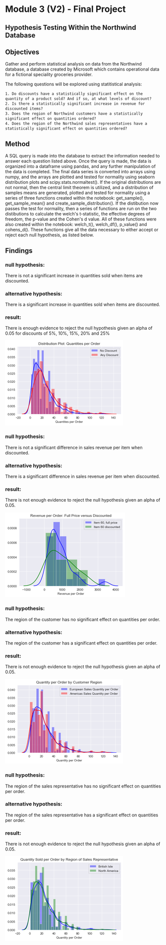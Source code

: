 
# Module 3 (V2) - Final Project


## Hypothesis Testing Within the Northwind Database


## Objectives

Gather and perform statistical analysis on data from the Northwind database, a database created by Microsoft which contains operational data for a fictional speciality groceries provider. 

The following questions will be explored using statitistical analysis:

    1. Do discounts have a statistically significant effect on the quantity of a product sold? And if so, at what levels of discount?
    2. Is there a statistically significant increase in revenue for discounted items?
    3. Does the region of Northwind customers have a statistically significant effect on quantities ordered?
    4. Does the region of the Northwind sales representatives have a statistically significant effect on quantities ordered?
    

## Method

A SQL query is made into the database to extract the information needed to answer each question listed above. Once the query is made, the data is organized into a dataframe using pandas, and any further manipulation of the data is completed. The final data series is converted into arrays using numpy, and the arrays are plotted and tested for normality using seaborn distribution plots and scipy.stats.normaltest(). If the original distributions are not normal, then the central limit theorem is utilized, and a distribution of samples means are generated, plotted and tested for normality using a series of three functions created within the notebook: get_sample(), get_sample_mean() and create_sample_distribution(). If the distibution now passes the test for normality, then a series of functions are run on the two distibutions to calculate the welch's t-statistic, the effective degrees of freedom, the p-value and the Cohen's d value. All of these functions were also created within the notebook: welch_t(), welch_df(), p_value() and cohens_d(). These functions give all the data necessary to either accept or reject each null hypothesis, as listed below.

 
    
## Findings

### null hypothesis: 
There is not a significant increase in quantities sold when items are discounted.
### alternative hypothesis:
There is a significant increase in quantities sold when items are discounted.
### result:
There is enough evidence to reject the null hypothesis given an alpha of 0.05 for discounts of 5%, 10%, 15%, 20% and 25%

![](DistPlots/Q1.png)

### null hypothesis: 
There is not a significant difference in sales revenue per item when discounted.
### alternative hypothesis:
There is a significant difference in sales revenue per item when discounted. 
### result:
There is not enough evidence to reject the null hypothesis given an alpha of 0.05.

![](DistPlots/Q2.png)

### null hypothesis: 
The region of the customer has no significant effect on quantities per order.
### alternative hypothesis:
The region of the customer has a significant effect on quantities per order.
### result:
There is not enough evidence to reject the null hypothesis given an alpha of 0.05.

![](DistPlots/Q3.png)

### null hypothesis: 
The region of the sales representative has no significant effect on quantities per order.
### alternative hypothesis:
The region of the sales representative has a significant effect on quantities per order.
### result:
There is not enough evidence to reject the null hypothesis given an alpha of 0.05.

![](DistPlots/Q4.png)


